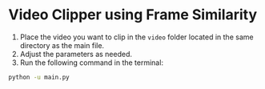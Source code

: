 # Video Clipper using Frame Similarity

1. Place the video you want to clip in the `video` folder located in the same directory as the main file.
2. Adjust the parameters as needed.
3. Run the following command in the terminal:

```bash
python -u main.py
```

